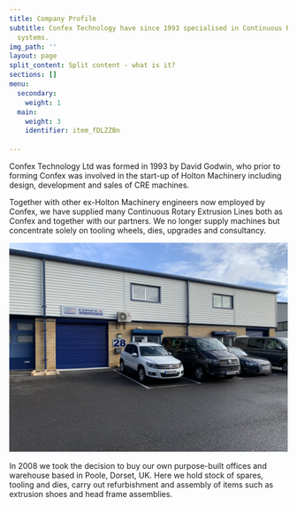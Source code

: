 ```yaml
---
title: Company Profile
subtitle: Confex Technology have since 1993 specialised in Continuous Rotary Extrusion
  systems.
img_path: ''
layout: page
split_content: Split content - what is it?
sections: []
menu:
  secondary:
    weight: 1
  main:
    weight: 3
    identifier: item_fDLZZBn

---
```

Confex Technology Ltd was formed in 1993 by David Godwin, who prior to forming Confex was involved in the start-up of Holton Machinery including design, development and sales of CRE machines.

Together with other ex-Holton Machinery engineers now employed by Confex, we have supplied many Continuous Rotary Extrusion Lines both as Confex and together with our partners. We no longer supply machines but concentrate solely on tooling wheels, dies, upgrades and consultancy.

![](/images/property1.jpg)

In 2008 we took the decision to buy our own purpose-built offices and warehouse based in Poole, Dorset, UK. Here we hold stock of spares, tooling and dies, carry out refurbishment and assembly of items such as extrusion shoes and head frame assemblies.